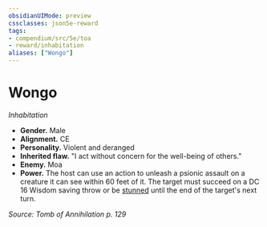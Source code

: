 ```yaml
---
obsidianUIMode: preview
cssclasses: json5e-reward
tags:
- compendium/src/5e/toa
- reward/inhabitation
aliases: ["Wongo"]
---
```

# Wongo
*Inhabitation*  

- **Gender.** Male  
- **Alignment.** CE  
- **Personality.** Violent and deranged  
- **Inherited flaw.** "I act without concern for the well-being of others."  
- **Enemy.** Moa  
- **Power.** The host can use an action to unleash a psionic assault on a creature it can see within 60 feet of it. The target must succeed on a DC 16 Wisdom saving throw or be [stunned](/2-Mechanics/CLI/rules/conditions.md#stunned) until the end of the target's next turn.  

*Source: Tomb of Annihilation p. 129*